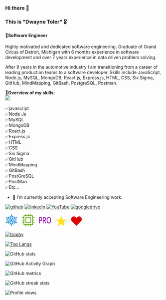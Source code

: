 








### Hi there 🤗
### This is "Dwayne Toler" 🎖️
#### 🥇Software Engineer


Highly motivated and dedicated software engineering. Graduate of Grand Circus of Detroit, Michigan with 6 months experience in software development and over 7 years experience in data driven problem solving. 

After 9 years in the automotive industry I am transitioning from a career of leading production teams to a software developer.  Skills include JavaScript, Node.js, MySQL, MongoDB, React.js, Express.js, HTML, CSS, Six Sigma, GitHub, MindMapping, GitBash, PostgreSQL, Postman.

🎡**Overview of my skills:**<br>
![](https://img.shields.io/badge/#F7DF1E-JavaScript-informational?style=flat&logo=<LOGO_NAME>&logoColor=white&color=2bbc8a)<br>

✅javascript<br>
✅Node Js<br>
✅MySQL<br>
✅MongoDB<br>
✅React.js<br>
✅Express.js<br>
✅HTML<br>
✅CSS<br>
✅Six Sigma<br>
✅GitHub<br>
✅MindMapping<br>
✅GitBash<br>
✅PostGreSQL<br>
✅PostMan<br>
✅Etc...<br>



- 🔭 I’m currently accepting Software Engineering work.


[<img src='https://cdn.jsdelivr.net/npm/simple-icons@3.0.1/icons/github.svg' alt='github' height='40'>](https://github.com/djtoler)  [<img src='https://cdn.jsdelivr.net/npm/simple-icons@3.0.1/icons/linkedin.svg' alt='linkedin' height='40'>](https://www.linkedin.com/in/https://www.linkedin.com/in/dwayne-toler//)  [<img src='https://cdn.jsdelivr.net/npm/simple-icons@3.0.1/icons/youtube.svg' alt='YouTube' height='40'>](https://www.youtube.com/channel/https://www.youtube.com/channel/UCiH-y5EW-x0-gsq-9RwZFIw)  [<img src='https://cdn.jsdelivr.net/npm/simple-icons@3.0.1/icons/googledrive.svg' alt='googledrive' height='40'>](https://drive.google.com/drive/folders/1XcUkOgZwOya129ovgVGK9CHnAYrszl_6?usp=sharing)  

<a href='https://archiveprogram.github.com/'><img src='https://raw.githubusercontent.com/acervenky/animated-github-badges/master/assets/acbadge.gif' width='40' height='40'></a> <a href='https://docs.github.com/en/developers'><img src='https://raw.githubusercontent.com/acervenky/animated-github-badges/master/assets/devbadge.gif' width='40' height='40'></a> <a href='https://github.com/pricing'><img src='https://raw.githubusercontent.com/acervenky/animated-github-badges/master/assets/pro.gif' width='40' height='40'></a> <a href='https://stars.github.com/'><img src='https://raw.githubusercontent.com/acervenky/animated-github-badges/master/assets/starbadge.gif' width='35' height='35'></a> <a href='https://docs.github.com/en/github/supporting-the-open-source-community-with-github-sponsors'><img src='https://raw.githubusercontent.com/acervenky/animated-github-badges/master/assets/sponsorbadge.gif' width='35' height='35'></a> 

[![trophy](https://github-profile-trophy.vercel.app/?username=djtoler)](https://github.com/ryo-ma/github-profile-trophy)

[![Top Langs](https://github-readme-stats.vercel.app/api/top-langs/?username=djtoler)](https://github.com/anuraghazra/github-readme-stats)

![GitHub stats](https://github-readme-stats.vercel.app/api?username=djtoler&show_icons=true&count_private=true)  

![GitHub Activity Graph](https://activity-graph.herokuapp.com/graph?username=djtoler)  

![GitHub metrics](https://metrics.lecoq.io/djtoler)  

![GitHub streak stats](https://github-readme-streak-stats.herokuapp.com/?user=djtoler)  

![Profile views](https://gpvc.arturio.dev/djtoler)  






